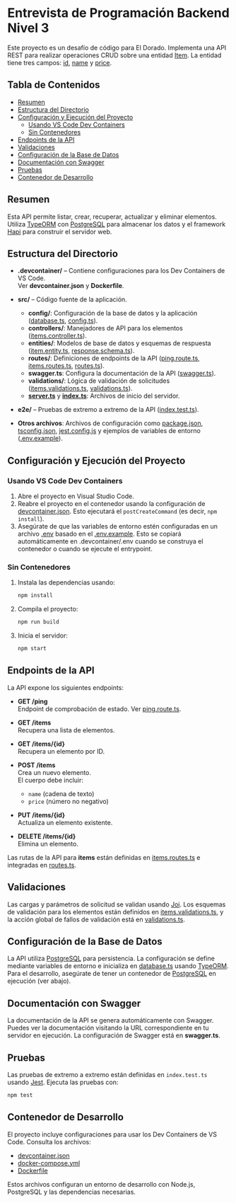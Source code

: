 # Entrevista de Programación Backend Nivel 3

Este proyecto es un desafío de código para El Dorado. Implementa una API REST para realizar operaciones CRUD sobre una entidad [Item](/src/entities/item.entity.ts#L5). La entidad tiene tres campos: [id](/src/entities/item.entity.ts#L7), [name](/src/entities/item.entity.ts#L10) y [price](/src/entities/item.entity.ts#L22).

## Tabla de Contenidos

- [Resumen](#resumen)
- [Estructura del Directorio](#estructura-del-directorio)
- [Configuración y Ejecución del Proyecto](#configuración-y-ejecución-del-proyecto)
  - [Usando VS Code Dev Containers](#usando-vs-code-dev-containers)
  - [Sin Contenedores](#sin-contenedores)
- [Endpoints de la API](#endpoints-de-la-api)
- [Validaciones](#validaciones)
- [Configuración de la Base de Datos](#configuración-de-la-base-de-datos)
- [Documentación con Swagger](#documentación-con-swagger)
- [Pruebas](#pruebas)
- [Contenedor de Desarrollo](#contenedor-de-desarrollo)

## Resumen

Esta API permite listar, crear, recuperar, actualizar y eliminar elementos. Utiliza [TypeORM](https://typeorm.io/) con [PostgreSQL](https://www.postgresql.org/) para almacenar los datos y el framework [Hapi](https://hapi.dev/) para construir el servidor web.

## Estructura del Directorio

- **.devcontainer/** – Contiene configuraciones para los Dev Containers de VS Code.  
  Ver **devcontainer.json** y **Dockerfile**.

- **src/** – Código fuente de la aplicación.  
  - **config/**: Configuración de la base de datos y la aplicación ([database.ts](src/config/database.ts), [config.ts](src/config/config.ts)).  
  - **controllers/**: Manejadores de API para los elementos ([items.controller.ts](src/controllers/items.controller.ts)).  
  - **entities/**: Modelos de base de datos y esquemas de respuesta ([item.entity.ts](src/entities/item.entity.ts), [response.schema.ts](src/entities/response.schema.ts)).  
  - **routes/**: Definiciones de endpoints de la API ([ping.route.ts](src/routes/ping.route.ts), [items.routes.ts](src/routes/item.routes.ts), [routes.ts](src/routes/routes.ts)).  
  - **swagger.ts**: Configura la documentación de la API ([swagger.ts](src/swagger.ts)).  
  - **validations/**: Lógica de validación de solicitudes ([items.validations.ts](src/validations/items.validations.ts), [validations.ts](src/validations/validations.ts)).  
  - [**server.ts**](src/server.ts) y [**index.ts**](src/index.ts): Archivos de inicio del servidor.

- **e2e/** – Pruebas de extremo a extremo de la API ([index.test.ts](e2e/index.test.ts)).

- **Otros archivos**: Archivos de configuración como [package.json](package.json), [tsconfig.json](tsconfig.json), [jest.config.js](jest.config.js) y ejemplos de variables de entorno ([.env.example](.env.example)).

## Configuración y Ejecución del Proyecto

### Usando VS Code Dev Containers

1. Abre el proyecto en Visual Studio Code.
2. Reabre el proyecto en el contenedor usando la configuración de [devcontainer.json](.devcontainer/devcontainer.json). Esto ejecutará el `postCreateCommand` (es decir, `npm install`).
3. Asegúrate de que las variables de entorno estén configuradas en un archivo [.env](.env) basado en el [.env.example](.env.example). Esto se copiará automáticamente en .devcontainer/.env cuando se construya el contenedor o cuando se ejecute el entrypoint.

### Sin Contenedores

1. Instala las dependencias usando:

   ```sh
   npm install
   ```

2. Compila el proyecto:

   ```sh
   npm run build
   ```

3. Inicia el servidor:

   ```sh
   npm start
   ```

## Endpoints de la API

La API expone los siguientes endpoints:

- **GET /ping**  
  Endpoint de comprobación de estado. Ver [ping.route.ts](src/routes/ping.route.ts).

- **GET /items**  
  Recupera una lista de elementos.

- **GET /items/{id}**  
  Recupera un elemento por ID.

- **POST /items**  
  Crea un nuevo elemento.  
  El cuerpo debe incluir:
  - `name` (cadena de texto)
  - `price` (número no negativo)

- **PUT /items/{id}**  
  Actualiza un elemento existente.

- **DELETE /items/{id}**  
  Elimina un elemento.

Las rutas de la API para **items** están definidas en [items.routes.ts](src/routes/items.routes.ts) e integradas en [routes.ts](src/routes/routes.ts).

## Validaciones

Las cargas y parámetros de solicitud se validan usando [Joi](https://joi.dev/). Los esquemas de validación para los elementos están definidos en [items.validations.ts](src/validations/items.validations.ts), y la acción global de fallos de validación está en [validations.ts](src/validations/validations.ts).

## Configuración de la Base de Datos

La API utiliza [PostgreSQL](https://www.postgresql.org/) para persistencia. La configuración se define mediante variables de entorno e inicializa en [database.ts](src/config/database.ts) usando [TypeORM](https://typeorm.org/). Para el desarrollo, asegúrate de tener un contenedor de [PostgreSQL](https://typeorm.io/) en ejecución (ver abajo).

## Documentación con Swagger

La documentación de la API se genera automáticamente con Swagger. Puedes ver la documentación visitando la URL correspondiente en tu servidor en ejecución. La configuración de Swagger está en **swagger.ts**.

## Pruebas

Las pruebas de extremo a extremo están definidas en `index.test.ts` usando [Jest](https://jestjs.io/). Ejecuta las pruebas con:

```sh
npm test
```

## Contenedor de Desarrollo

El proyecto incluye configuraciones para usar los Dev Containers de VS Code. Consulta los archivos:

- [devcontainer.json](.devcontainer/devcontainer.json)
- [docker-compose.yml](.devcontainer/docker-compose.yml)
- [Dockerfile](.devcontainer/Dockerfile)

Estos archivos configuran un entorno de desarrollo con Node.js, PostgreSQL y las dependencias necesarias.
